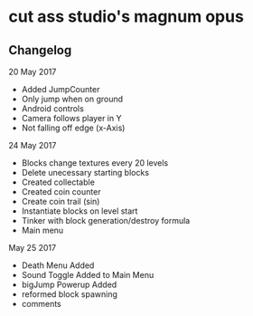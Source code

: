 # cut ass studio's magnum opus


Changelog
---
20 May 2017

- Added JumpCounter
- Only jump when on ground
- Android controls
- Camera follows player in Y
- Not falling off edge (x-Axis)

24 May 2017

- Blocks change textures every 20 levels
- Delete unecessary starting blocks
- Created collectable
- Created coin counter
- Create coin trail (sin)
- Instantiate blocks on level start
- Tinker with block generation/destroy formula
- Main menu

May 25 2017

- Death Menu Added
- Sound Toggle Added to Main Menu
- bigJump Powerup Added
- reformed block spawning
- comments
